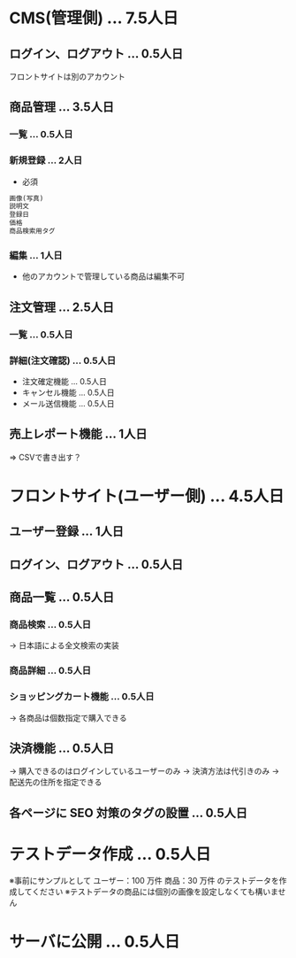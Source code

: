# CMS(管理側) ... 7.5人日

## ログイン、ログアウト ... 0.5人日
フロントサイトは別のアカウント

## 商品管理 ... 3.5人日

### 一覧 ... 0.5人日

### 新規登録 ... 2人日
* 必須
```/Users/r_sato/work/docker-laravel/backend/spec/db.md
画像(写真)
説明文
登録日
価格
商品検索用タグ
```

### 編集 ... 1人日
* 他のアカウントで管理している商品は編集不可

## 注文管理 ... 2.5人日

### 一覧 ... 0.5人日

### 詳細(注文確認) ... 0.5人日
* 注文確定機能 ... 0.5人日
* キャンセル機能 ... 0.5人日
* メール送信機能 ... 0.5人日

## 売上レポート機能 ... 1人日
=> CSVで書き出す？

# フロントサイト(ユーザー側) ... 4.5人日

## ユーザー登録 ... 1人日

## ログイン、ログアウト ... 0.5人日

## 商品一覧 ... 0.5人日

### 商品検索 ... 0.5人日
→ 日本語による全文検索の実装

### 商品詳細 ... 0.5人日

### ショッピングカート機能 ... 0.5人日
 → 各商品は個数指定で購入できる

## 決済機能 ... 0.5人日
 → 購入できるのはログインしているユーザーのみ 
 → 決済方法は代引きのみ 
 → 配送先の住所を指定できる 


## 各ページに SEO 対策のタグの設置 ... 0.5人日

# テストデータ作成 ... 0.5人日
※事前にサンプルとして 
  ユーザー：100 万件 
  商品：30 万件 
のテストデータを作成してください 
※テストデータの商品には個別の画像を設定しなくても構いません

# サーバに公開 ... 0.5人日
